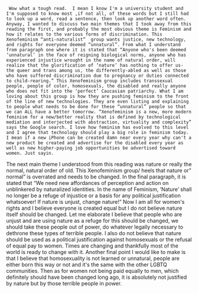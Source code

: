      Wow what a tough read.  I mean I know I'm a university student and I'm supposed to know most ,if not all, of these words but I still had to look up a word, read a sentence, then look up another word often. Anyway, I wanted to discuss two main themes that I took away from this reading the first, and probably the most obvious theme is Feminism and how it relates to the various forms of discrimination. This Xenofeminism “anti-naturalist”  group wants justice, new technology, and rights for everyone deemed “unnatural”. From what I understand from paragraph one where it is stated that “Anyone who's been deemed ‘unnatural’ in the face of reigning biological norms, anyone who has experienced injustice wrought in the name of natural order, will realize that the glorification of ‘nature’ has nothing to offer us- the queer and trans among us, the differently-abled as well as those who have suffered discrimination due to pregnancy or duties connected to child-rearing.” This Xenofeminism group includes transsexual people, people of color, homosexuals, the disabled and really anyone who does not fit into the ‘perfect’ Caucasian patriarchy. What I am loving about this group is how they are pushing feminism to the front of the line of new technologies. They are even listing and explaining to people what needs to be done for these “unnatural” people so that we can ALL have a better tomorrow. “Xenofeminism is a new, more modern feminism for a new/better reality that is defined by technological mediation and interjected with abstraction, virtuality and complexity”  says the Google search. I love how feminism has evolved to this level and I agree that technology should play a big role in feminism today. I mean if a new iPhone can be created damn near every year why can't a new product be created and advertise for the disabled every year as well as new higher-paying job opportunities be advertised toward women. Just sayin.

The next main theme I understood from this reading was nature or really the normal, natural order of old. This Xenofeminism group/ heels that nature or” normal” is overrated and needs to be changed. In the final paragraph, it is stated that “We need new affordances of perception and action on unblinkered by naturalized identities. In the name of Feminism, ‘Nature’ shall no longer be a refuge of injustice or a basis for any political justification whatsoever! If nature is unjust, change nature!” Now I am all for women's rights and I believe everyone is created equal but I do not believe nature itself should be changed. Let me elaborate I believe that people who are unjust and are using nature as a refuge for this should be changed, we should take these people out of power, do whatever legally necessary to dethrone these types of terrible people.  I also do not believe that nature should be used as a political justification against homosexuals or the refusal of equal pay to women. Times are changing and thankfully most of the world is ready to change with it. Another final point I would like to make is that I believe that homosexuality is not learned or unnatural, people are either born this way or not and it's the same with the other LGBTQ communities. Then as for women not being paid equally to men, which definitely should have been changed long ago, it is absolutely not justified by nature but by those terrible people in power.
